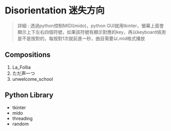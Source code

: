 # Disorientation 迷失方向

>詳細 : 透過python控制MIDI(mido)，python GUI就用tkinter，螢幕上面會顯示上下左右四個符號，如果該符號有顯示對應的key，再以keyboard偵測是不是按對的，每按對1次就前進一秒，曲目需要以.mid格式播放

## Compositions
1. La_Follia
2. ただ声一つ
3. unwelcome_school

## Python Library
- tkinter
- mido
- threading
- random
